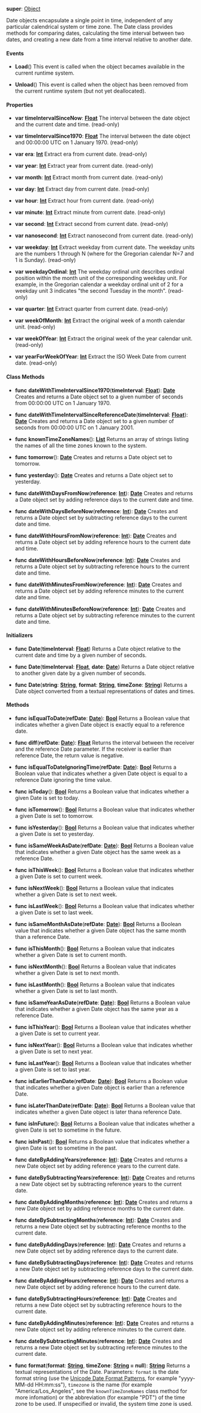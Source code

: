 **super**: [Object](Object.md)

Date objects encapsulate a single point in time, independent of any particular calendrical system or time zone. The Date class provides methods for comparing dates, calculating the time interval between two dates, and creating a new date from a time interval relative to another date.

#### Events

* **Load**()
This event is called when the object becames available in the current runtime system.

* **Unload**()
This event is called when the object has been removed from the current runtime system (but not yet deallocated).



#### Properties

* **var** **timeIntervalSinceNow**: **[Float](../gravity/types.md)**
The interval between the date object and the current date and time. \(read-only\)

* **var** **timeIntervalSince1970**: **[Float](../gravity/types.md)**
The interval between the date object and 00:00:00 UTC on 1 January 1970. \(read-only\)

* **var** **era**: **[Int](../gravity/types.md)**
Extract era from current date. \(read-only\)

* **var** **year**: **[Int](../gravity/types.md)**
Extract year from current date. \(read-only\)

* **var** **month**: **[Int](../gravity/types.md)**
Extract month from current date. \(read-only\)

* **var** **day**: **[Int](../gravity/types.md)**
Extract day from current date. \(read-only\)

* **var** **hour**: **[Int](../gravity/types.md)**
Extract hour from current date. \(read-only\)

* **var** **minute**: **[Int](../gravity/types.md)**
Extract minute from current date. \(read-only\)

* **var** **second**: **[Int](../gravity/types.md)**
Extract second from current date. \(read-only\)

* **var** **nanosecond**: **[Int](../gravity/types.md)**
Extract nanosecond from current date. \(read-only\)

* **var** **weekday**: **[Int](../gravity/types.md)**
Extract weekday from current date. The weekday units are the numbers 1 through N (where for the Gregorian calendar N=7 and 1 is Sunday). \(read-only\)

* **var** **weekdayOrdinal**: **[Int](../gravity/types.md)**
The weekday ordinal unit describes ordinal position within the month unit of the corresponding weekday unit. For example, in the Gregorian calendar a weekday ordinal unit of 2 for a weekday unit 3 indicates "the second Tuesday in the month". \(read-only\)

* **var** **quarter**: **[Int](../gravity/types.md)**
Extract quarter from current date. \(read-only\)

* **var** **weekOfMonth**: **[Int](../gravity/types.md)**
Extract the original week of a month calendar unit. \(read-only\)

* **var** **weekOfYear**: **[Int](../gravity/types.md)**
Extract the original week of the year calendar unit. \(read-only\)

* **var** **yearForWeekOfYear**: **[Int](../gravity/types.md)**
Extract the ISO Week Date from current date. \(read-only\)



#### Class Methods

* **func** **dateWithTimeIntervalSince1970**(**timeInterval**: <strong>[Float](../gravity/types.md)</strong>): <strong>[Date](date.md)</strong> 
Creates and returns a Date object set to a given number of seconds from 00:00:00 UTC on 1 January 1970.

* **func** **dateWithTimeIntervalSinceReferenceDate**(**timeInterval**: <strong>[Float](../gravity/types.md)</strong>): <strong>[Date](date.md)</strong> 
Creates and returns a Date object set to a given number of seconds from 00:00:00 UTC on 1 January 2001.

* **func** **knownTimeZoneNames**(): <strong>[List](../gravity/lists.md)</strong> 
Returns an array of strings listing the names of all the time zones known to the system.

* **func** **tomorrow**(): <strong>[Date](date.md)</strong> 
Creates and returns a Date object set to tomorrow.

* **func** **yesterday**(): <strong>[Date](date.md)</strong> 
Creates and returns a Date object set to yesterday.

* **func** **dateWithDaysFromNow**(**reference**: <strong>[Int](../gravity/types.md)</strong>): <strong>[Date](date.md)</strong> 
Creates and returns a Date object set by adding reference days to the current date and time.

* **func** **dateWithDaysBeforeNow**(**reference**: <strong>[Int](../gravity/types.md)</strong>): <strong>[Date](date.md)</strong> 
Creates and returns a Date object set by subtracting reference days to the current date and time.

* **func** **dateWithHoursFromNow**(**reference**: <strong>[Int](../gravity/types.md)</strong>): <strong>[Date](date.md)</strong> 
Creates and returns a Date object set by adding reference hours to the current date and time.

* **func** **dateWithHoursBeforeNow**(**reference**: <strong>[Int](../gravity/types.md)</strong>): <strong>[Date](date.md)</strong> 
Creates and returns a Date object set by subtracting reference hours to the current date and time.

* **func** **dateWithMinutesFromNow**(**reference**: <strong>[Int](../gravity/types.md)</strong>): <strong>[Date](date.md)</strong> 
Creates and returns a Date object set by adding reference minutes to the current date and time.

* **func** **dateWithMinutesBeforeNow**(**reference**: <strong>[Int](../gravity/types.md)</strong>): <strong>[Date](date.md)</strong> 
Creates and returns a Date object set by subtracting reference minutes to the current date and time.



#### Initializers

* **func** **Date**(**timeInterval**: <strong>[Float](../gravity/types.md)</strong>)
Returns a Date object relative to the current date and time by a given number of seconds.

* **func** **Date**(**timeInterval**: <strong>[Float](../gravity/types.md)</strong>, **date**: <strong>[Date](date.md)</strong>)
Returns a Date object relative to another given date by a given number of seconds.

* **func** **Date**(**string**: <strong>[String](../gravity/types.md)</strong>, **format**: <strong>[String](../gravity/types.md)</strong>, **timeZone**: <strong>[String](../gravity/types.md)</strong>)
Returns a Date object converted from a textual representations of dates and times.



#### Methods

* **func** **isEqualToDate**(**refDate**: <strong>[Date](date.md)</strong>): <strong>[Bool](../gravity/types.md)</strong> 
Returns a Boolean value that indicates whether a given Date object is exactly equal to a reference date.

* **func** **diff**(**refDate**: <strong>[Date](date.md)</strong>): <strong>[Float](../gravity/types.md)</strong> 
Returns the interval between the receiver and the reference Date parameter. If the receiver is earlier than reference Date, the return value is negative.

* **func** **isEqualToDateIgnoringTime**(**refDate**: <strong>[Date](date.md)</strong>): <strong>[Bool](../gravity/types.md)</strong> 
Returns a Boolean value that indicates whether a given Date object is equal to a reference Date ignoring the time value.

* **func** **isToday**(): <strong>[Bool](../gravity/types.md)</strong> 
Returns a Boolean value that indicates whether a given Date is set to today.

* **func** **isTomorrow**(): <strong>[Bool](../gravity/types.md)</strong> 
Returns a Boolean value that indicates whether a given Date is set to tomorrow.

* **func** **isYesterday**(): <strong>[Bool](../gravity/types.md)</strong> 
Returns a Boolean value that indicates whether a given Date is set to yesterday.

* **func** **isSameWeekAsDate**(**refDate**: <strong>[Date](date.md)</strong>): <strong>[Bool](../gravity/types.md)</strong> 
Returns a Boolean value that indicates whether a given Date object has the same week as a reference Date.

* **func** **isThisWeek**(): <strong>[Bool](../gravity/types.md)</strong> 
Returns a Boolean value that indicates whether a given Date is set to current week.

* **func** **isNextWeek**(): <strong>[Bool](../gravity/types.md)</strong> 
Returns a Boolean value that indicates whether a given Date is set to next week.

* **func** **isLastWeek**(): <strong>[Bool](../gravity/types.md)</strong> 
Returns a Boolean value that indicates whether a given Date is set to last week.

* **func** **isSameMonthAsDate**(**refDate**: <strong>[Date](date.md)</strong>): <strong>[Bool](../gravity/types.md)</strong> 
Returns a Boolean value that indicates whether a given Date object has the same month than a reference Date.

* **func** **isThisMonth**(): <strong>[Bool](../gravity/types.md)</strong> 
Returns a Boolean value that indicates whether a given Date is set to current month.

* **func** **isNextMonth**(): <strong>[Bool](../gravity/types.md)</strong> 
Returns a Boolean value that indicates whether a given Date is set to next month.

* **func** **isLastMonth**(): <strong>[Bool](../gravity/types.md)</strong> 
Returns a Boolean value that indicates whether a given Date is set to last month.

* **func** **isSameYearAsDate**(**refDate**: <strong>[Date](date.md)</strong>): <strong>[Bool](../gravity/types.md)</strong> 
Returns a Boolean value that indicates whether a given Date object has the same year as a reference Date.

* **func** **isThisYear**(): <strong>[Bool](../gravity/types.md)</strong> 
Returns a Boolean value that indicates whether a given Date is set to current year.

* **func** **isNextYear**(): <strong>[Bool](../gravity/types.md)</strong> 
Returns a Boolean value that indicates whether a given Date is set to next year.

* **func** **isLastYear**(): <strong>[Bool](../gravity/types.md)</strong> 
Returns a Boolean value that indicates whether a given Date is set to last year.

* **func** **isEarlierThanDate**(**refDate**: <strong>[Date](date.md)</strong>): <strong>[Bool](../gravity/types.md)</strong> 
Returns a Boolean value that indicates whether a given Date object is earlier than a reference Date.

* **func** **isLaterThanDate**(**refDate**: <strong>[Date](date.md)</strong>): <strong>[Bool](../gravity/types.md)</strong> 
Returns a Boolean value that indicates whether a given Date object is later thana reference Date.

* **func** **isInFuture**(): <strong>[Bool](../gravity/types.md)</strong> 
Returns a Boolean value that indicates whether a given Date is set to sometime in the future.

* **func** **isInPast**(): <strong>[Bool](../gravity/types.md)</strong> 
Returns a Boolean value that indicates whether a given Date is set to sometime in the past.

* **func** **dateByAddingYears**(**reference**: <strong>[Int](../gravity/types.md)</strong>): <strong>[Date](date.md)</strong> 
Creates and returns a new Date object set by adding reference years to the current date.

* **func** **dateBySubtractingYears**(**reference**: <strong>[Int](../gravity/types.md)</strong>): <strong>[Date](date.md)</strong> 
Creates and returns a new Date object set by subtracting reference years to the current date.

* **func** **dateByAddingMonths**(**reference**: <strong>[Int](../gravity/types.md)</strong>): <strong>[Date](date.md)</strong> 
Creates and returns a new Date object set by adding reference months to the current date.

* **func** **dateBySubtractingMonths**(**reference**: <strong>[Int](../gravity/types.md)</strong>): <strong>[Date](date.md)</strong> 
Creates and returns a new Date object set by subtracting reference months to the current date.

* **func** **dateByAddingDays**(**reference**: <strong>[Int](../gravity/types.md)</strong>): <strong>[Date](date.md)</strong> 
Creates and returns a new Date object set by adding reference days to the current date.

* **func** **dateBySubtractingDays**(**reference**: <strong>[Int](../gravity/types.md)</strong>): <strong>[Date](date.md)</strong> 
Creates and returns a new Date object set by subtracting reference days to the current date.

* **func** **dateByAddingHours**(**reference**: <strong>[Int](../gravity/types.md)</strong>): <strong>[Date](date.md)</strong> 
Creates and returns a new Date object set by adding reference hours to the current date.

* **func** **dateBySubtractingHours**(**reference**: <strong>[Int](../gravity/types.md)</strong>): <strong>[Date](date.md)</strong> 
Creates and returns a new Date object set by subtracting reference hours to the current date.

* **func** **dateByAddingMinutes**(**reference**: <strong>[Int](../gravity/types.md)</strong>): <strong>[Date](date.md)</strong> 
Creates and returns a new Date object set by adding reference minutes to the current date.

* **func** **dateBySubtractingMinutes**(**reference**: <strong>[Int](../gravity/types.md)</strong>): <strong>[Date](date.md)</strong> 
Creates and returns a new Date object set by subtracting reference minutes to the current date.

* **func** **format**(**format**: <strong>[String](../gravity/types.md)</strong>, **timeZone**: <strong>[String](../gravity/types.md) = null</strong>): <strong>[String](../gravity/types.md)</strong> 
Returns a textual representations of the Date. Parameters: <code>format</code> is the date format string (use the <a href="http://www.unicode.org/reports/tr35/tr35-19.html#Date_Format_Patterns">Unicode Date Format Patterns</a>, for example "yyyy-MM-dd HH:mm:ss"), <code>timezone</code> is the name (for example "America/Los_Angeles", see the <code>knownTimeZoneNames</code> class method for more infomation) or the abbreviation (for example "PDT") of the time zone to be used. If unspecified or invalid, the system time zone is used.





